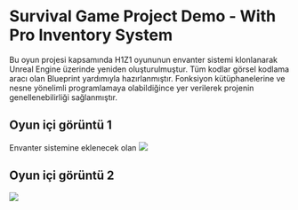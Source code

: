 # Survival Game Project Demo - With Pro Inventory System

Bu oyun projesi kapsamında H1Z1 oyununun envanter sistemi klonlanarak Unreal Engine üzerinde yeniden oluşturulmuştur.
Tüm kodlar görsel kodlama aracı olan Blueprint yardımıyla hazırlanmıştır.
Fonksiyon kütüphanelerine ve nesne yönelimli programlamaya olabildiğince yer verilerek projenin genellenebilirliği sağlanmıştır.

## Oyun içi görüntü 1
Envanter sistemine eklenecek olan 
<img src="https://github.com/AhmetYildirimTR/Survival-Game/blob/main/Screenshots/Ekran%20g%C3%B6r%C3%BCnt%C3%BCs%C3%BC%202022-12-09%20213353.png" />

## Oyun içi görüntü 2
<img src="https://github.com/AhmetYildirimTR/Survival-Game/blob/main/Screenshots/Ekran%20g%C3%B6r%C3%BCnt%C3%BCs%C3%BC%202022-12-09%20213431.png" />
